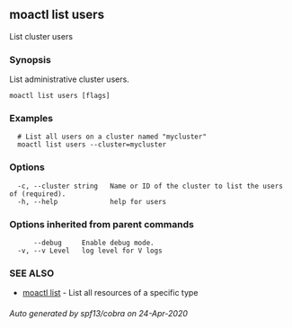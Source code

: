 ## moactl list users

List cluster users

### Synopsis

List administrative cluster users.

```
moactl list users [flags]
```

### Examples

```
  # List all users on a cluster named "mycluster"
  moactl list users --cluster=mycluster
```

### Options

```
  -c, --cluster string   Name or ID of the cluster to list the users of (required).
  -h, --help             help for users
```

### Options inherited from parent commands

```
      --debug     Enable debug mode.
  -v, --v Level   log level for V logs
```

### SEE ALSO

* [moactl list](moactl_list.md)	 - List all resources of a specific type

###### Auto generated by spf13/cobra on 24-Apr-2020

